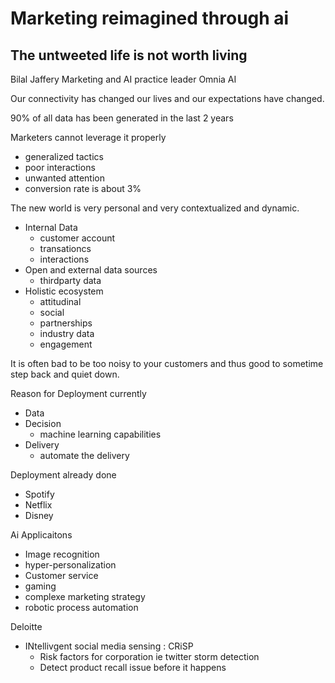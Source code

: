 # Marketing reimagined through ai
## The untweeted life is not worth living
Bilal Jaffery
Marketing and AI practice leader Omnia AI

Our connectivity has changed our lives and our expectations have
changed.

90% of all data has been generated in the last 2 years

Marketers cannot leverage it properly
 - generalized tactics
 - poor interactions
 - unwanted attention
 - conversion rate is about 3%

The new world is very personal and very contextualized and
dynamic.
 - Internal Data
	 - customer account
	 - transationcs
	 - interactions
 - Open and external data sources
	 - thirdparty data
 - Holistic ecosystem
	 - attitudinal
	 - social
	 - partnerships
	 - industry data
	 - engagement

It is often bad to be too noisy to your customers and thus good
to sometime step back and quiet down.

Reason for Deployment currently
 - Data
 - Decision
	 - machine learning capabilities
 - Delivery
	 - automate the delivery 

Deployment already done
 - Spotify
 - Netflix
 - Disney

Ai Applicaitons
 - Image recognition
 - hyper-personalization
 - Customer service
 - gaming
 - complexe marketing strategy
 - robotic process automation

Deloitte
 - INtellivgent social media sensing : CRiSP
	 - Risk factors for corporation ie twitter storm
	   detection 
	 - Detect product recall issue before it happens

